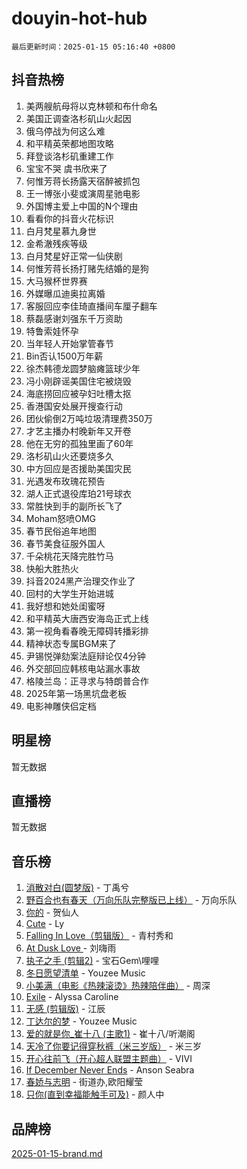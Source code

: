 # douyin-hot-hub

`最后更新时间：2025-01-15 05:16:40 +0800`

## 抖音热榜

1. 美两艘航母将以克林顿和布什命名
1. 美国正调查洛杉矶山火起因
1. 俄乌停战为何这么难
1. 和平精英荣都地图攻略
1. 拜登谈洛杉矶重建工作
1. 宝宝不哭 虞书欣来了
1. 何惟芳蒋长扬露天宿醉被抓包
1. 王一博张小斐或演周星驰电影
1. 外国博主爱上中国的N个理由
1. 看看你的抖音火花标识
1. 白月梵星慕九身世
1. 金希澈残疾等级
1. 白月梵星好正常一仙侠剧
1. 何惟芳蒋长扬打赌先结婚的是狗
1. 大马猴杯世界赛
1. 外媒曝瓜迪奥拉离婚
1. 客服回应李佳琦直播间车厘子翻车
1. 蔡磊感谢刘强东千万资助
1. 特鲁索娃怀孕
1. 当年轻人开始掌管春节
1. Bin否认1500万年薪
1. 徐杰韩德龙圆梦脑瘫篮球少年
1. 冯小刚辟谣美国住宅被烧毁
1. 海底捞回应被孕妇吐槽太抠
1. 香港国安处展开搜查行动
1. 团伙偷倒2万吨垃圾清理费350万
1. 才艺主播办村晚新年又开卷
1. 他在无穷的孤独里画了60年
1. 洛杉矶山火还要烧多久
1. 中方回应是否援助美国灾民
1. 光遇发布玫瑰花预告
1. 湖人正式退役库珀21号球衣
1. 常胜快到手的副所长飞了
1. Moham怒喷OMG
1. 春节民俗追年地图
1. 春节美食征服外国人
1. 千朵桃花天降完胜竹马
1. 快船大胜热火
1. 抖音2024黑产治理交作业了
1. 回村的大学生开始进城
1. 我好想和她处闺蜜呀
1. 和平精英大唐西安海岛正式上线
1. 第一视角看春晚无障碍转播彩排
1. 精神状态专属BGM来了
1. 尹锡悦弹劾案法庭辩论仅4分钟
1. 外交部回应韩核电站漏水事故
1. 格陵兰岛：正寻求与特朗普合作
1. 2025年第一场黑坑盘老板
1. 电影神雕侠侣定档

## 明星榜

暂无数据

## 直播榜

暂无数据

## 音乐榜

1. [消散对白(圆梦版)](https://sf5-hl-cdn-tos.douyinstatic.com/obj/tos-cn-ve-2774/og4jB5I5IizzoZVAAAzWgBMAsMDWoArfwBOiFs) - 丁禹兮
1. [野百合也有春天（万向乐队完整版已上线）](https://sf5-hl-cdn-tos.douyinstatic.com/obj/tos-cn-ve-2774/oMnUxhRAMiAGBqDtIPBQ7ACYQZFlJCftcgeDJE) - 万向乐队
1. [你的](https://sf5-hl-cdn-tos.douyinstatic.com/obj/tos-cn-ve-2774/oYuIeKf42jB7sEV6B2upMdpYAgfrQWj0FeRegh) - 贺仙人
1. [Cute](https://sf5-hl-cdn-tos.douyinstatic.com/obj/tos-cn-ve-2774/o4IbIzHWKAAB4wsS5qMBRiiAlEBGTpQRNfFvuo) - Ly
1. [Falling In Love（剪辑版）](https://sf5-hl-cdn-tos.douyinstatic.com/obj/tos-cn-ve-2774/o8ajpA8zzgBPahbBIO8AcKGBLJezFCRd1wfP9f) - 青村秀和
1. [ At Dusk  Love ](https://sf6-cdn-tos.douyinstatic.com/obj/tos-cn-ve-2774/o8CrpCf5CaYgI4ZrtQgMQAFEfuGqNnRSDQAPBc) - 刘嗨雨
1. [执子之手 (剪辑2)](https://sf5-hl-cdn-tos.douyinstatic.com/obj/tos-cn-ve-2774/oUoZLQjCc31XzqsBnBQUNgeKtYPBcgbFDwtfcu) - 宝石Gem\哩哩
1. [冬日愿望清单](https://sf5-hl-cdn-tos.douyinstatic.com/obj/tos-cn-ve-2774/oIIgUOeamCFCVAzxN6MFRLIBlLGpUqQxeeHrLE) - Youzee Music
1. [小美满（电影《热辣滚烫》热辣陪伴曲）](https://sf5-hl-cdn-tos.douyinstatic.com/obj/tos-cn-ve-2774/o0GAn2lSgfZIDUgtevCGDQYnFg4CwnrBaxbTZL) - 周深
1. [Exile](https://sf5-hl-cdn-tos.douyinstatic.com/obj/tos-cn-ve-2774/oYj4gAQTknKE3WW0Je8KGmQ7z1cA4FefwtbufD) - Alyssa Caroline
1. [无感 (剪辑版)](https://sf5-hl-cdn-tos.douyinstatic.com/obj/tos-cn-ve-2774/o0eIsUzJBDlQaQFC5OFlgbMEZC1TFYBftOBn6p) - 江辰
1. [丁达尔的梦](https://sf5-hl-cdn-tos.douyinstatic.com/obj/tos-cn-ve-2774/oMU3WirUZBVQkAC9ccG5P2IQirziZM2RTInUY) - Youzee Music
1. [爱的就是你_崔十八 (主歌1)](https://sf5-hl-cdn-tos.douyinstatic.com/obj/tos-cn-ve-2774/oI5BO5DhFZ6UTcNCnZaOCBLtZ7WIMQGfgnXf5E) - 崔十八/听潮阁
1. [天冷了你要记得穿秋裤（米三岁版）](https://sf5-hl-cdn-tos.douyinstatic.com/obj/tos-cn-ve-2774/oQlIwVIDWiZ6BQilAorS7MA0AgCkQDvcZAdm1) - 米三岁
1. [开心往前飞（开心超人联盟主题曲）](https://sf5-hl-cdn-tos.douyinstatic.com/obj/tos-cn-ve-2774/9d8fb7c82cf1421fb93a9fe925275e0a) - VIVI
1. [If December Never Ends](https://sf5-hl-cdn-tos.douyinstatic.com/obj/tos-cn-ve-2774/oY1IQMoTgCFIBg8RZifyqlBBt1UFgitTYmxeOS) - Anson Seabra
1. [春娇与志明](https://sf5-hl-cdn-tos.douyinstatic.com/obj/tos-cn-ve-2774/e530d8fceb7044b39707d7f9ff54add1) - 街道办,欧阳耀莹
1. [只你(直到幸福能触手可及)](https://sf5-hl-cdn-tos.douyinstatic.com/obj/tos-cn-ve-2774/o0lBkRDzFTeaVSUz3ZZSCBVtZ5DIMQGfgmEAuE) - 颜人中

## 品牌榜

[2025-01-15-brand.md](2025-01-15-brand.md)

